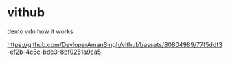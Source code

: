 # vithub 


demo vdo how it works 




https://github.com/DevloperAmanSingh/vithub1/assets/80804989/77f5ddf3-ef2b-4c5c-bde3-8bf0251a9ea5

